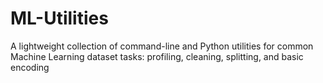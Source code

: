 # ML-Utilities
A lightweight collection of command-line and Python utilities for common Machine Learning dataset tasks: profiling, cleaning, splitting, and basic encoding
